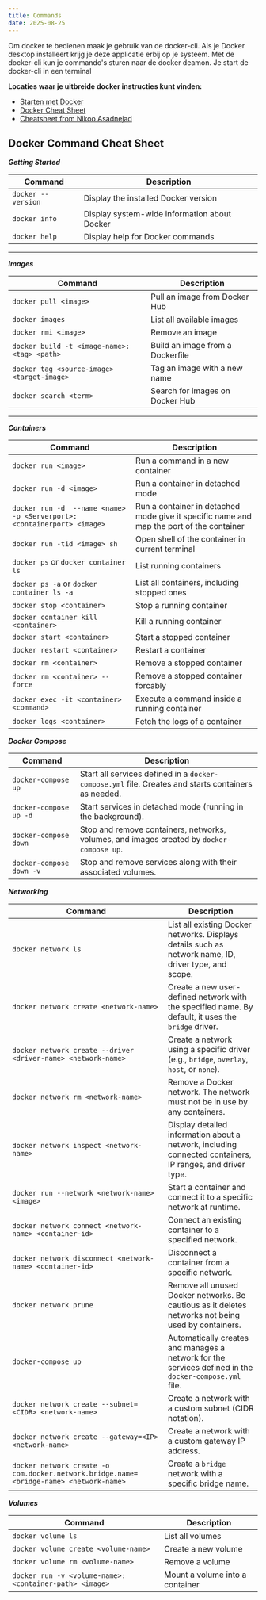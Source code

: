 ```yaml
---
title: Commands
date: 2025-08-25
---
```


Om docker te bedienen maak je gebruik van de docker-cli. Als je Docker desktop installeert krijg je deze applicatie erbij op je systeem.
Met de docker-cli kun je commando's sturen naar de docker deamon.  Je start de docker-cli in een terminal

**Locaties waar je uitbreide docker instructies kunt vinden:**
* [Starten met Docker](https://docs.docker.com/get-started/get-docker/)
* [Docker Cheat Sheet](https://docs.docker.com/get-started/docker_cheatsheet.pdf)
* [Cheatsheet from Nikoo Asadnejad](https://github.com/Nikoo-Asadnejad/Docker-Commands-Cheat-Sheet)

## Docker Command Cheat Sheet

***Getting Started***

| Command                                      | Description                                         |
|----------------------------------------------|-----------------------------------------------------|
| `docker --version`                           | Display the installed Docker version                |
| `docker info`                                | Display system-wide information about Docker        |
| `docker help`                                | Display help for Docker commands                    |

---

***Images***

| Command                                      | Description                                         |
|----------------------------------------------|-----------------------------------------------------|
| `docker pull <image>`                        | Pull an image from Docker Hub                       |
| `docker images`                              | List all available images                           |
| `docker rmi <image>`                         | Remove an image                                     |
| `docker build -t <image-name>:<tag> <path>`  | Build an image from a Dockerfile                    |
| `docker tag <source-image> <target-image>`   | Tag an image with a new name                       |
| `docker search <term>`                       | Search for images on Docker Hub                     |

---

***Containers***

| Command                                      | Description                                         |
|----------------------------------------------|-----------------------------------------------------|
| `docker run <image>`                         | Run a command in a new container                    |
| `docker run -d <image>`                      | Run a container in detached mode                    |
| `docker run -d  --name <name> -p <Serverport>:<containerport> <image>`                      | Run a container in detached mode give it specific name and map the port of the container                   |
| `docker run -tid <image> sh`                 | Open shell of the container in current terminal     |
| `docker ps` or `docker container ls`         | List running containers                             |
| `docker ps -a` or `docker container ls -a`   | List all containers, including stopped ones         |
| `docker stop <container>`                    | Stop a running container                            |
| `docker container kill <container>`          | Kill a running container                            |
| `docker start <container>`                   | Start a stopped container                           |
| `docker restart <container>`                 | Restart a container                                 |
| `docker rm <container>`                      | Remove a stopped container                          |
| `docker rm <container> --force`              | Remove a stopped container forcably                 |
| `docker exec -it <container> <command>`      | Execute a command inside a running container        |
| `docker logs <container>`                    | Fetch the logs of a container                       |


***Docker Compose***

| Command                                      | Description                                         |
|----------------------------------------------|-----------------------------------------------------|
| `docker-compose up`                          | Start all services defined in a `docker-compose.yml` file. Creates and starts containers as needed. |
| `docker-compose up -d`                       | Start services in detached mode (running in the background). |
| `docker-compose down`                        | Stop and remove containers, networks, volumes, and images created by `docker-compose up`. |
| `docker-compose down -v`                     | Stop and remove services along with their associated volumes. |

***Networking***

| Command                                      | Description                                         |
|----------------------------------------------|-----------------------------------------------------|
| `docker network ls`                          | List all existing Docker networks. Displays details such as network name, ID, driver type, and scope. |
| `docker network create <network-name>`      | Create a new user-defined network with the specified name. By default, it uses the `bridge` driver. |
| `docker network create --driver <driver-name> <network-name>` | Create a network using a specific driver (e.g., `bridge`, `overlay`, `host`, or `none`). |
| `docker network rm <network-name>`          | Remove a Docker network. The network must not be in use by any containers. |
| `docker network inspect <network-name>`     | Display detailed information about a network, including connected containers, IP ranges, and driver type. |
| `docker run --network <network-name> <image>`| Start a container and connect it to a specific network at runtime. |
| `docker network connect <network-name> <container-id>` | Connect an existing container to a specified network. |
| `docker network disconnect <network-name> <container-id>` | Disconnect a container from a specific network. |
| `docker network prune`                      | Remove all unused Docker networks. Be cautious as it deletes networks not being used by containers. |
| `docker-compose up`                         | Automatically creates and manages a network for the services defined in the `docker-compose.yml` file. |
| `docker network create --subnet=<CIDR> <network-name>` | Create a network with a custom subnet (CIDR notation). |
| `docker network create --gateway=<IP> <network-name>` | Create a network with a custom gateway IP address. |
| `docker network create -o com.docker.network.bridge.name=<bridge-name> <network-name>` | Create a `bridge` network with a specific bridge name. |


***Volumes***

| Command                                      | Description                                         |
|----------------------------------------------|-----------------------------------------------------|
| `docker volume ls`                           | List all volumes                                    |
| `docker volume create <volume-name>`        | Create a new volume                                 |
| `docker volume rm <volume-name>`            | Remove a volume                                     |
| `docker run -v <volume-name>:<container-path> <image>`| Mount a volume into a container             |

